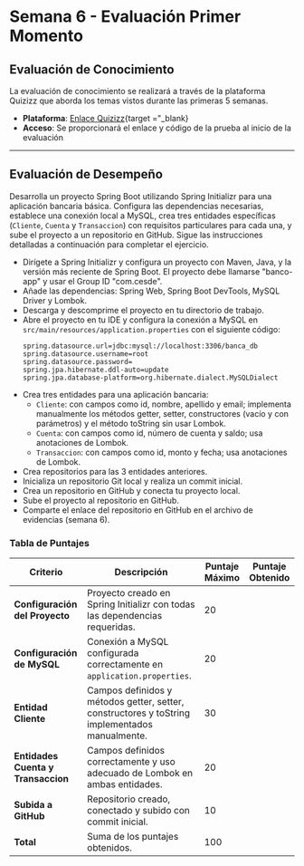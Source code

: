 # Semana 6 - Evaluación Primer Momento

## **Evaluación de Conocimiento**
La evaluación de conocimiento se realizará a través de la plataforma Quizizz que aborda los temas vistos durante las primeras 5 semanas.

- **Plataforma**: [Enlace Quizizz](https://quizizz.com/join){target ="_blank}
- **Acceso**: Se proporcionará el enlace y código de la prueba al inicio de la evaluación

---
## **Evaluación de Desempeño**

Desarrolla un proyecto Spring Boot utilizando Spring Initializr para una aplicación bancaria básica. Configura las dependencias necesarias, establece una conexión local a MySQL, crea tres entidades específicas (`Cliente`, `Cuenta` y `Transaccion`) con requisitos particulares para cada una, y sube el proyecto a un repositorio en GitHub. Sigue las instrucciones detalladas a continuación para completar el ejercicio.

- Dirígete a Spring Initializr y configura un proyecto con Maven, Java, y la versión más reciente de Spring Boot. El proyecto debe llamarse "banco-app" y usar el Group ID "com.cesde".
- Añade las dependencias: Spring Web, Spring Boot DevTools, MySQL Driver y Lombok.
- Descarga y descomprime el proyecto en tu directorio de trabajo.
- Abre el proyecto en tu IDE y configura la conexión a MySQL en `src/main/resources/application.properties` con el siguiente código:
   ```properties
   spring.datasource.url=jdbc:mysql://localhost:3306/banca_db
   spring.datasource.username=root
   spring.datasource.password=
   spring.jpa.hibernate.ddl-auto=update
   spring.jpa.database-platform=org.hibernate.dialect.MySQLDialect
   ```
- Crea tres entidades para una aplicación bancaria:
    * `Cliente`: con campos como id, nombre, apellido y email; implementa manualmente los métodos getter, setter, constructores (vacío y con parámetros) y el método toString sin usar Lombok.
    * `Cuenta`: con campos como id, número de cuenta y saldo; usa anotaciones de Lombok.
    * `Transaccion`: con campos como id, monto y fecha; usa anotaciones de Lombok.
- Crea repositorios para las 3 entidades anteriores.
- Inicializa un repositorio Git local y realiza un commit inicial.
- Crea un repositorio en GitHub y conecta tu proyecto local.
- Sube el proyecto al repositorio en GitHub.
- Comparte el enlace del repositorio en GitHub en el archivo de evidencias (semana 6).

### Tabla de Puntajes

| **Criterio**                       | **Descripción**                                                                 | **Puntaje Máximo** | **Puntaje Obtenido** |
|------------------------------------|---------------------------------------------------------------------------------|---------------------|----------------------|
| **Configuración del Proyecto**     | Proyecto creado en Spring Initializr con todas las dependencias requeridas.     | 20                  |                      |
| **Configuración de MySQL**         | Conexión a MySQL configurada correctamente en `application.properties`.         | 20                  |                      |
| **Entidad Cliente**                | Campos definidos y métodos getter, setter, constructores y toString implementados manualmente. | 30                  |                      |
| **Entidades Cuenta y Transaccion** | Campos definidos correctamente y uso adecuado de Lombok en ambas entidades.    | 20                  |                      |
| **Subida a GitHub**                | Repositorio creado, conectado y subido con commit inicial.                      | 10                  |                      |
| **Total**                          | Suma de los puntajes obtenidos.                                                 | 100                 |                      |
